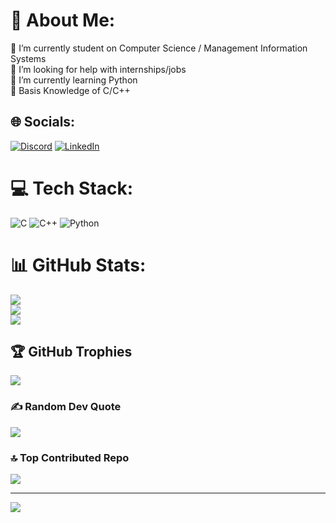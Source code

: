 # 💫 About Me:
🔭 I’m currently student on Computer Science / Management Information Systems<br>🤝 I’m looking for help with internships/jobs<br>🌱 I’m currently learning Python<br>💬 Basis Knowledge of C/C++


## 🌐 Socials:
[![Discord](https://img.shields.io/badge/Discord-%237289DA.svg?logo=discord&logoColor=white)](https://discord.gg/thelastsupper.) [![LinkedIn](https://img.shields.io/badge/LinkedIn-%230077B5.svg?logo=linkedin&logoColor=white)](https://linkedin.com/in/https://www.linkedin.com/in/bar%C4%B1%C5%9F-g%C3%BCng%C3%B6r-849ab1220/) 

# 💻 Tech Stack:
![C](https://img.shields.io/badge/c-%2300599C.svg?style=for-the-badge&logo=c&logoColor=white) ![C++](https://img.shields.io/badge/c++-%2300599C.svg?style=for-the-badge&logo=c%2B%2B&logoColor=white) ![Python](https://img.shields.io/badge/python-3670A0?style=for-the-badge&logo=python&logoColor=ffdd54)
# 📊 GitHub Stats:
![](https://github-readme-stats.vercel.app/api?username=barisgungor10&theme=radical&hide_border=false&include_all_commits=true&count_private=false)<br/>
![](https://github-readme-streak-stats.herokuapp.com/?user=barisgungor10&theme=radical&hide_border=false)<br/>
![](https://github-readme-stats.vercel.app/api/top-langs/?username=barisgungor10&theme=radical&hide_border=false&include_all_commits=true&count_private=false&layout=compact)

## 🏆 GitHub Trophies
![](https://github-profile-trophy.vercel.app/?username=barisgungor10&theme=radical&no-frame=false&no-bg=true&margin-w=4)

### ✍️ Random Dev Quote
![](https://quotes-github-readme.vercel.app/api?type=horizontal&theme=radical)

### 🔝 Top Contributed Repo
![](https://github-contributor-stats.vercel.app/api?username=barisgungor10&limit=5&theme=dark&combine_all_yearly_contributions=true)

---
[![](https://visitcount.itsvg.in/api?id=barisgungor10&label=Profile%20Views&color=0&pretty=true)](https://visitcount.itsvg.in)

<!-- Proudly created with GPRM ( https://gprm.itsvg.in ) -->
